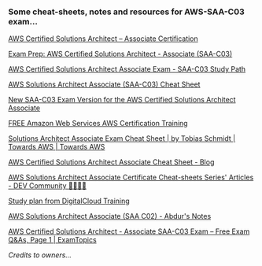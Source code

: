 ### Some cheat-sheets, notes and resources for AWS-SAA-C03 exam...

[AWS Certified Solutions Architect – Associate Certification](https://aws.amazon.com/certification/certified-solutions-architect-associate/)

[Exam Prep: AWS Certified Solutions Architect - Associate (SAA-C03)](https://explore.skillbuilder.aws/learn/course/external/view/elearning/14760/exam-prep-aws-certified-solutions-architect-associate-saa-c03)

[AWS Certified Solutions Architect Associate Exam - SAA-C03 Study Path](https://tutorialsdojo.com/aws-certified-solutions-architect-associate-saa-c03/)

[AWS Solutions Architect Associate (SAA-C03) Cheat Sheet](https://www.stellexgroup.com/blog/aws-solutions-architect-associate-saa-c03-cheat-sheet)

[New SAA-C03 Exam Version for the AWS Certified Solutions Architect Associate](https://www.linkedin.com/pulse/new-saa-c03-exam-version-aws-certified-solutions-architect-neal-davis-1f)

[FREE Amazon Web Services AWS Certification Training](https://digitalcloud.training/free-aws-certification-training/)

[Solutions Architect Associate Exam Cheat Sheet | by Tobias Schmidt | Towards AWS | Towards AWS](https://towardsaws.com/solutions-architect-associate-exam-cheat-sheet-saa-c02-1d22b798d9ac)

[AWS Certified Solutions Architect Associate Cheat Sheet - Blog](https://www.testpreptraining.com/blog/aws-certified-solutions-architect-associate-cheat-sheet/)

[AWS Solutions Architect Associate Certificate Cheat-sheets Series&#39; Articles - DEV Community 👩‍💻👨‍💻](https://dev.to/dvddpl/series/19869)

[Study plan from DigitalCloud Training](https://github.com/r1skkam/Some-cheatsheets-notes-and-resources-for-AWS-SAA-C03-exam/blob/main/AWS%2BSolutions%2BArchitect%2BAssociate%2BStudy%2BPlan.pdf)

[AWS Solutions Architect Associate (SAA C02) - Abdur's Notes](https://notes.arkalim.org/notes/aws%20solutions%20architect%20associate/aws%20solutions%20architect%20associate%20(saa-c02)/)

[AWS Certified Solutions Architect - Associate SAA-C03 Exam – Free Exam Q&amp;As, Page 1 | ExamTopics](https://www.examtopics.com/exams/amazon/aws-certified-solutions-architect-associate-saa-c03/view/)

*Credits to owners...*
